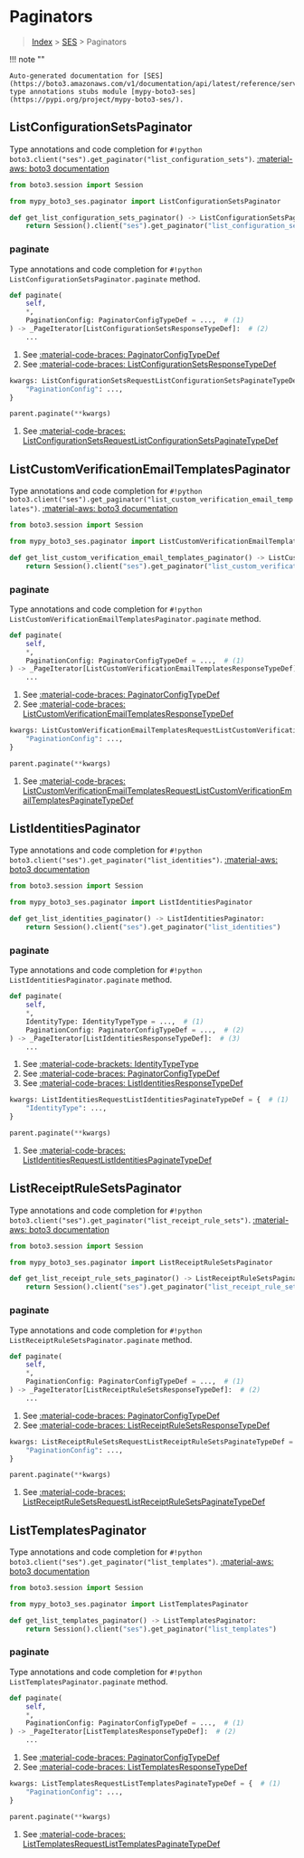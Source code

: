 # Paginators

> [Index](../README.md) > [SES](./README.md) > Paginators

!!! note ""

    Auto-generated documentation for [SES](https://boto3.amazonaws.com/v1/documentation/api/latest/reference/services/ses.html#SES)
    type annotations stubs module [mypy-boto3-ses](https://pypi.org/project/mypy-boto3-ses/).

## ListConfigurationSetsPaginator

Type annotations and code completion for `#!python boto3.client("ses").get_paginator("list_configuration_sets")`.
[:material-aws: boto3 documentation](https://boto3.amazonaws.com/v1/documentation/api/latest/reference/services/ses.html#SES.Paginator.ListConfigurationSets)

```python title="Usage example"
from boto3.session import Session

from mypy_boto3_ses.paginator import ListConfigurationSetsPaginator

def get_list_configuration_sets_paginator() -> ListConfigurationSetsPaginator:
    return Session().client("ses").get_paginator("list_configuration_sets")
```


### paginate

Type annotations and code completion for `#!python ListConfigurationSetsPaginator.paginate` method.

```python title="Method definition"
def paginate(
    self,
    *,
    PaginationConfig: PaginatorConfigTypeDef = ...,  # (1)
) -> _PageIterator[ListConfigurationSetsResponseTypeDef]:  # (2)
    ...
```

1. See [:material-code-braces: PaginatorConfigTypeDef](./type_defs.md#paginatorconfigtypedef) 
2. See [:material-code-braces: ListConfigurationSetsResponseTypeDef](./type_defs.md#listconfigurationsetsresponsetypedef) 


```python title="Usage example with kwargs"
kwargs: ListConfigurationSetsRequestListConfigurationSetsPaginateTypeDef = {  # (1)
    "PaginationConfig": ...,
}

parent.paginate(**kwargs)
```

1. See [:material-code-braces: ListConfigurationSetsRequestListConfigurationSetsPaginateTypeDef](./type_defs.md#listconfigurationsetsrequestlistconfigurationsetspaginatetypedef) 
## ListCustomVerificationEmailTemplatesPaginator

Type annotations and code completion for `#!python boto3.client("ses").get_paginator("list_custom_verification_email_templates")`.
[:material-aws: boto3 documentation](https://boto3.amazonaws.com/v1/documentation/api/latest/reference/services/ses.html#SES.Paginator.ListCustomVerificationEmailTemplates)

```python title="Usage example"
from boto3.session import Session

from mypy_boto3_ses.paginator import ListCustomVerificationEmailTemplatesPaginator

def get_list_custom_verification_email_templates_paginator() -> ListCustomVerificationEmailTemplatesPaginator:
    return Session().client("ses").get_paginator("list_custom_verification_email_templates")
```


### paginate

Type annotations and code completion for `#!python ListCustomVerificationEmailTemplatesPaginator.paginate` method.

```python title="Method definition"
def paginate(
    self,
    *,
    PaginationConfig: PaginatorConfigTypeDef = ...,  # (1)
) -> _PageIterator[ListCustomVerificationEmailTemplatesResponseTypeDef]:  # (2)
    ...
```

1. See [:material-code-braces: PaginatorConfigTypeDef](./type_defs.md#paginatorconfigtypedef) 
2. See [:material-code-braces: ListCustomVerificationEmailTemplatesResponseTypeDef](./type_defs.md#listcustomverificationemailtemplatesresponsetypedef) 


```python title="Usage example with kwargs"
kwargs: ListCustomVerificationEmailTemplatesRequestListCustomVerificationEmailTemplatesPaginateTypeDef = {  # (1)
    "PaginationConfig": ...,
}

parent.paginate(**kwargs)
```

1. See [:material-code-braces: ListCustomVerificationEmailTemplatesRequestListCustomVerificationEmailTemplatesPaginateTypeDef](./type_defs.md#listcustomverificationemailtemplatesrequestlistcustomverificationemailtemplatespaginatetypedef) 
## ListIdentitiesPaginator

Type annotations and code completion for `#!python boto3.client("ses").get_paginator("list_identities")`.
[:material-aws: boto3 documentation](https://boto3.amazonaws.com/v1/documentation/api/latest/reference/services/ses.html#SES.Paginator.ListIdentities)

```python title="Usage example"
from boto3.session import Session

from mypy_boto3_ses.paginator import ListIdentitiesPaginator

def get_list_identities_paginator() -> ListIdentitiesPaginator:
    return Session().client("ses").get_paginator("list_identities")
```


### paginate

Type annotations and code completion for `#!python ListIdentitiesPaginator.paginate` method.

```python title="Method definition"
def paginate(
    self,
    *,
    IdentityType: IdentityTypeType = ...,  # (1)
    PaginationConfig: PaginatorConfigTypeDef = ...,  # (2)
) -> _PageIterator[ListIdentitiesResponseTypeDef]:  # (3)
    ...
```

1. See [:material-code-brackets: IdentityTypeType](./literals.md#identitytypetype) 
2. See [:material-code-braces: PaginatorConfigTypeDef](./type_defs.md#paginatorconfigtypedef) 
3. See [:material-code-braces: ListIdentitiesResponseTypeDef](./type_defs.md#listidentitiesresponsetypedef) 


```python title="Usage example with kwargs"
kwargs: ListIdentitiesRequestListIdentitiesPaginateTypeDef = {  # (1)
    "IdentityType": ...,
}

parent.paginate(**kwargs)
```

1. See [:material-code-braces: ListIdentitiesRequestListIdentitiesPaginateTypeDef](./type_defs.md#listidentitiesrequestlistidentitiespaginatetypedef) 
## ListReceiptRuleSetsPaginator

Type annotations and code completion for `#!python boto3.client("ses").get_paginator("list_receipt_rule_sets")`.
[:material-aws: boto3 documentation](https://boto3.amazonaws.com/v1/documentation/api/latest/reference/services/ses.html#SES.Paginator.ListReceiptRuleSets)

```python title="Usage example"
from boto3.session import Session

from mypy_boto3_ses.paginator import ListReceiptRuleSetsPaginator

def get_list_receipt_rule_sets_paginator() -> ListReceiptRuleSetsPaginator:
    return Session().client("ses").get_paginator("list_receipt_rule_sets")
```


### paginate

Type annotations and code completion for `#!python ListReceiptRuleSetsPaginator.paginate` method.

```python title="Method definition"
def paginate(
    self,
    *,
    PaginationConfig: PaginatorConfigTypeDef = ...,  # (1)
) -> _PageIterator[ListReceiptRuleSetsResponseTypeDef]:  # (2)
    ...
```

1. See [:material-code-braces: PaginatorConfigTypeDef](./type_defs.md#paginatorconfigtypedef) 
2. See [:material-code-braces: ListReceiptRuleSetsResponseTypeDef](./type_defs.md#listreceiptrulesetsresponsetypedef) 


```python title="Usage example with kwargs"
kwargs: ListReceiptRuleSetsRequestListReceiptRuleSetsPaginateTypeDef = {  # (1)
    "PaginationConfig": ...,
}

parent.paginate(**kwargs)
```

1. See [:material-code-braces: ListReceiptRuleSetsRequestListReceiptRuleSetsPaginateTypeDef](./type_defs.md#listreceiptrulesetsrequestlistreceiptrulesetspaginatetypedef) 
## ListTemplatesPaginator

Type annotations and code completion for `#!python boto3.client("ses").get_paginator("list_templates")`.
[:material-aws: boto3 documentation](https://boto3.amazonaws.com/v1/documentation/api/latest/reference/services/ses.html#SES.Paginator.ListTemplates)

```python title="Usage example"
from boto3.session import Session

from mypy_boto3_ses.paginator import ListTemplatesPaginator

def get_list_templates_paginator() -> ListTemplatesPaginator:
    return Session().client("ses").get_paginator("list_templates")
```


### paginate

Type annotations and code completion for `#!python ListTemplatesPaginator.paginate` method.

```python title="Method definition"
def paginate(
    self,
    *,
    PaginationConfig: PaginatorConfigTypeDef = ...,  # (1)
) -> _PageIterator[ListTemplatesResponseTypeDef]:  # (2)
    ...
```

1. See [:material-code-braces: PaginatorConfigTypeDef](./type_defs.md#paginatorconfigtypedef) 
2. See [:material-code-braces: ListTemplatesResponseTypeDef](./type_defs.md#listtemplatesresponsetypedef) 


```python title="Usage example with kwargs"
kwargs: ListTemplatesRequestListTemplatesPaginateTypeDef = {  # (1)
    "PaginationConfig": ...,
}

parent.paginate(**kwargs)
```

1. See [:material-code-braces: ListTemplatesRequestListTemplatesPaginateTypeDef](./type_defs.md#listtemplatesrequestlisttemplatespaginatetypedef) 
